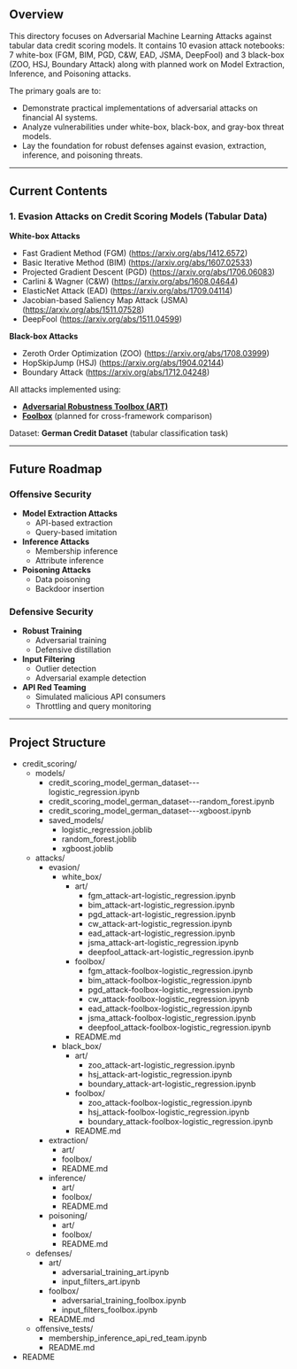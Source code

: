 ## Overview

This directory focuses on Adversarial Machine Learning Attacks against tabular data credit scoring models. 
It contains 10 evasion attack notebooks: 7 white-box (FGM, BIM, PGD, C&W, EAD, JSMA, DeepFool) and 3 black-box (ZOO, HSJ, Boundary Attack) along with planned work on Model Extraction, Inference, and Poisoning attacks.

The primary goals are to:
- Demonstrate practical implementations of adversarial attacks on financial AI systems.
- Analyze vulnerabilities under white-box, black-box, and gray-box threat models.
- Lay the foundation for robust defenses against evasion, extraction, inference, and poisoning threats.

---

## Current Contents

### 1. Evasion Attacks on Credit Scoring Models (Tabular Data)
**White-box Attacks**
- Fast Gradient Method (FGM) (https://arxiv.org/abs/1412.6572)
- Basic Iterative Method (BIM) (https://arxiv.org/abs/1607.02533)
- Projected Gradient Descent (PGD) (https://arxiv.org/abs/1706.06083)
- Carlini & Wagner (C&W) (https://arxiv.org/abs/1608.04644)
- ElasticNet Attack (EAD) (https://arxiv.org/abs/1709.04114)
- Jacobian-based Saliency Map Attack (JSMA) (https://arxiv.org/abs/1511.07528)
- DeepFool (https://arxiv.org/abs/1511.04599)

**Black-box Attacks**
- Zeroth Order Optimization (ZOO) (https://arxiv.org/abs/1708.03999)
- HopSkipJump (HSJ) (https://arxiv.org/abs/1904.02144)
- Boundary Attack (https://arxiv.org/abs/1712.04248)

All attacks implemented using:
- **[Adversarial Robustness Toolbox (ART)](https://github.com/Trusted-AI/adversarial-robustness-toolbox)**
- **[Foolbox](https://github.com/bethgelab/foolbox)** (planned for cross-framework comparison)

Dataset: **German Credit Dataset** (tabular classification task)

---

## Future Roadmap

### Offensive Security
- **Model Extraction Attacks**
  - API-based extraction
  - Query-based imitation
- **Inference Attacks**
  - Membership inference
  - Attribute inference
- **Poisoning Attacks**
  - Data poisoning
  - Backdoor insertion

### Defensive Security
- **Robust Training**
  - Adversarial training
  - Defensive distillation
- **Input Filtering**
  - Outlier detection
  - Adversarial example detection
- **API Red Teaming**
  - Simulated malicious API consumers
  - Throttling and query monitoring

---

## Project Structure

 - credit_scoring/
   - models/
     - credit_scoring_model_german_dataset---logistic_regression.ipynb
     - credit_scoring_model_german_dataset---random_forest.ipynb
     - credit_scoring_model_german_dataset---xgboost.ipynb
     - saved_models/
       - logistic_regression.joblib
       - random_forest.joblib
       - xgboost.joblib
   - attacks/
     - evasion/
       - white_box/
         - art/
           - fgm_attack-art-logistic_regression.ipynb
           - bim_attack-art-logistic_regression.ipynb
           - pgd_attack-art-logistic_regression.ipynb
           - cw_attack-art-logistic_regression.ipynb
           - ead_attack-art-logistic_regression.ipynb
           - jsma_attack-art-logistic_regression.ipynb
           - deepfool_attack-art-logistic_regression.ipynb
         - foolbox/
           - fgm_attack-foolbox-logistic_regression.ipynb
           - bim_attack-foolbox-logistic_regression.ipynb
           - pgd_attack-foolbox-logistic_regression.ipynb
           - cw_attack-foolbox-logistic_regression.ipynb
           - ead_attack-foolbox-logistic_regression.ipynb
           - jsma_attack-foolbox-logistic_regression.ipynb
           - deepfool_attack-foolbox-logistic_regression.ipynb
         - README.md
       - black_box/
         - art/
           - zoo_attack-art-logistic_regression.ipynb
           - hsj_attack-art-logistic_regression.ipynb
           - boundary_attack-art-logistic_regression.ipynb
         - foolbox/
           - zoo_attack-foolbox-logistic_regression.ipynb
           - hsj_attack-foolbox-logistic_regression.ipynb
           - boundary_attack-foolbox-logistic_regression.ipynb
         - README.md
     - extraction/
       - art/
       - foolbox/
       - README.md
     - inference/
       - art/
       - foolbox/
       - README.md
     - poisoning/
       - art/
       - foolbox/
       - README.md
   - defenses/
     - art/
       - adversarial_training_art.ipynb
       - input_filters_art.ipynb
     - foolbox/
       - adversarial_training_foolbox.ipynb
       - input_filters_foolbox.ipynb
     - README.md
   - offensive_tests/
     - membership_inference_api_red_team.ipynb
     - README.md
 - README
